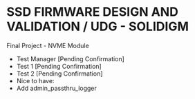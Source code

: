 # SSD FIRMWARE DESIGN AND VALIDATION / UDG - SOLIDIGM
  Final Project - NVME Module
  - Test Manager [Pending Confirmation]
  - Test 1 [Pending Confirmation]
  - Test 2 [Pending Confirmation]
  - Nice to have:
  - Add admin_passthru_logger
